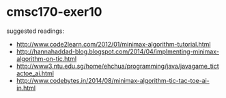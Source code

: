 # cmsc170-exer10

suggested readings:
- http://www.code2learn.com/2012/01/minimax-algorithm-tutorial.html
- http://hannahaddad-blog.blogspot.com/2014/04/implmenting-minimax-algorithm-on-tic.html
- http://www3.ntu.edu.sg/home/ehchua/programming/java/javagame_tictactoe_ai.html
- http://www.codebytes.in/2014/08/minimax-algorithm-tic-tac-toe-ai-in.html
